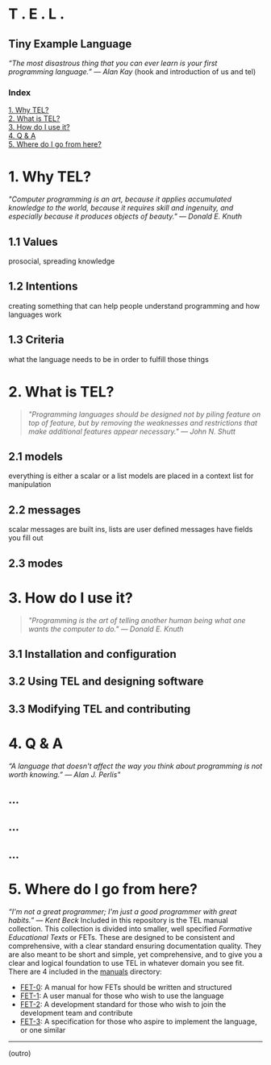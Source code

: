 # T . E . L .
## Tiny Example Language

*“The most disastrous thing that you can ever learn is your first programming language.” ― Alan Kay*
(hook and introduction of us and tel)

### Index
[1. Why TEL?](#1-why-tel)  
[2. What is TEL?](#2-what-is-tel)  
[3. How do I use it?](#3-how-do-i-use-it)  
[4. Q & A](#4-q--a)  
[5. Where do I go from here?](#5-where-do-i-go-from-here)

# 1. Why TEL?
*"Computer programming is an art, because it applies accumulated knowledge to the world,
because it requires skill and ingenuity, and especially because it produces objects of beauty." — Donald E. Knuth*
## 1.1 Values
prosocial, spreading knowledge
## 1.2 Intentions
creating something that can help people understand programming and how languages work
## 1.3 Criteria
what the language needs to be in order to fulfill those things

# 2. What is TEL?
> *"Programming languages should be designed not by piling feature on top of feature,
but by removing the weaknesses and restrictions that make additional features appear necessary." — John N. Shutt*
## 2.1 models
everything is either a scalar or a list
models are placed in a context list for manipulation
## 2.2 messages
scalar messages are built ins, lists are user defined
messages have fields you fill out
## 2.3 modes

# 3. How do I use it?
> *"Programming is the art of telling another human being what one wants the computer to do." — Donald E. Knuth*
## 3.1 Installation and configuration
## 3.2 Using TEL and designing software
## 3.3 Modifying TEL and contributing

# 4. Q & A
*“A language that doesn't affect the way you think about programming is not worth knowing.” ― Alan J. Perlis"*
## ...
## ...
## ...

# 5. Where do I go from here?
*“I'm not a great programmer; I'm just a good programmer with great habits.” ― Kent Beck* 
Included in this repository is the TEL manual collection. This collection is divided into smaller, well specified *Formative Educational Texts* or FETs.
These are designed to be consistent and comprehensive, with a clear standard ensuring documentation quality.
They are also meant to be short and simple, yet comprehensive, and to give you a clear and logical foundation to use TEL in whatever
domain you see fit. There are 4 included in the [manuals](manuals) directory:
- [FET-0](manuals/fet-0.md): A manual for how FETs should be written and structured
- [FET-1](manuals/fet-1.md): A user manual for those who wish to use the language
- [FET-2](manuals/fet-2.md): A development standard for those who wish to join the development team and contribute
- [FET-3](manuals/fet-3.md): A specification for those who aspire to implement the language, or one similar

---

(outro)
